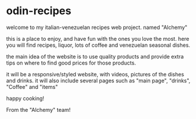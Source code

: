 # odin-recipes
welcome to my italian-venezuelan recipes web project. named "Alchemy"

this is a place to enjoy, and have fun with the ones you love the most.
here you will find recipes, liquor, lots of coffee and venezuelan 
seasonal dishes.

the main idea of the website is to use quality products and provide 
extra tips on where to find good prices for those products.

it will be a responsive/styled website, with videos, pictures of the 
dishes and drinks. it will also include several pages such as "main 
page", "drinks", "Coffee" and "items"


happy cooking!

From the "Alchemy" team!
